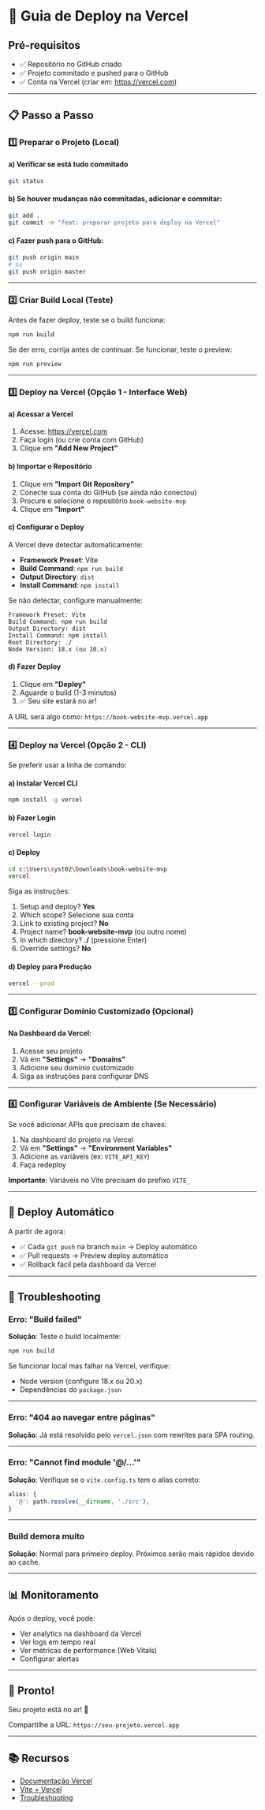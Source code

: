 # 🚀 Guia de Deploy na Vercel

## Pré-requisitos

- ✅ Repositório no GitHub criado
- ✅ Projeto commitado e pushed para o GitHub
- ✅ Conta na Vercel (criar em: https://vercel.com)

---

## 📋 Passo a Passo

### 1️⃣ Preparar o Projeto (Local)

#### a) Verificar se está tudo commitado

```bash
git status
```

#### b) Se houver mudanças não commitadas, adicionar e commitar:

```bash
git add .
git commit -m "feat: preparar projeto para deploy na Vercel"
```

#### c) Fazer push para o GitHub:

```bash
git push origin main
# ou
git push origin master
```

---

### 2️⃣ Criar Build Local (Teste)

Antes de fazer deploy, teste se o build funciona:

```bash
npm run build
```

Se der erro, corrija antes de continuar. Se funcionar, teste o preview:

```bash
npm run preview
```

---

### 3️⃣ Deploy na Vercel (Opção 1 - Interface Web)

#### a) Acessar a Vercel

1. Acesse: https://vercel.com
2. Faça login (ou crie conta com GitHub)
3. Clique em **"Add New Project"**

#### b) Importar o Repositório

1. Clique em **"Import Git Repository"**
2. Conecte sua conta do GitHub (se ainda não conectou)
3. Procure e selecione o repositório `book-website-mvp`
4. Clique em **"Import"**

#### c) Configurar o Deploy

A Vercel deve detectar automaticamente:
- **Framework Preset**: Vite
- **Build Command**: `npm run build`
- **Output Directory**: `dist`
- **Install Command**: `npm install`

Se não detectar, configure manualmente:

```
Framework Preset: Vite
Build Command: npm run build
Output Directory: dist
Install Command: npm install
Root Directory: ./
Node Version: 18.x (ou 20.x)
```

#### d) Fazer Deploy

1. Clique em **"Deploy"**
2. Aguarde o build (1-3 minutos)
3. ✅ Seu site estará no ar!

A URL será algo como: `https://book-website-mvp.vercel.app`

---

### 4️⃣ Deploy na Vercel (Opção 2 - CLI)

Se preferir usar a linha de comando:

#### a) Instalar Vercel CLI

```bash
npm install -g vercel
```

#### b) Fazer Login

```bash
vercel login
```

#### c) Deploy

```bash
cd c:\Users\syst02\Downloads\book-website-mvp
vercel
```

Siga as instruções:
1. Setup and deploy? **Yes**
2. Which scope? Selecione sua conta
3. Link to existing project? **No**
4. Project name? **book-website-mvp** (ou outro nome)
5. In which directory? **./** (pressione Enter)
6. Override settings? **No**

#### d) Deploy para Produção

```bash
vercel --prod
```

---

### 5️⃣ Configurar Domínio Customizado (Opcional)

#### Na Dashboard da Vercel:

1. Acesse seu projeto
2. Vá em **"Settings"** → **"Domains"**
3. Adicione seu domínio customizado
4. Siga as instruções para configurar DNS

---

### 6️⃣ Configurar Variáveis de Ambiente (Se Necessário)

Se você adicionar APIs que precisam de chaves:

1. Na dashboard do projeto na Vercel
2. Vá em **"Settings"** → **"Environment Variables"**
3. Adicione as variáveis (ex: `VITE_API_KEY`)
4. Faça redeploy

**Importante**: Variáveis no Vite precisam do prefixo `VITE_`

---

## 🔄 Deploy Automático

A partir de agora:

- ✅ Cada `git push` na branch `main` → Deploy automático
- ✅ Pull requests → Preview deploy automático
- ✅ Rollback fácil pela dashboard da Vercel

---

## 🐛 Troubleshooting

### Erro: "Build failed"

**Solução**: Teste o build localmente:
```bash
npm run build
```

Se funcionar local mas falhar na Vercel, verifique:
- Node version (configure 18.x ou 20.x)
- Dependências do `package.json`

---

### Erro: "404 ao navegar entre páginas"

**Solução**: Já está resolvido pelo `vercel.json` com rewrites para SPA routing.

---

### Erro: "Cannot find module '@/...'"

**Solução**: Verifique se o `vite.config.ts` tem o alias correto:
```typescript
alias: {
  '@': path.resolve(__dirname, './src'),
}
```

---

### Build demora muito

**Solução**: Normal para primeiro deploy. Próximos serão mais rápidos devido ao cache.

---

## 📊 Monitoramento

Após o deploy, você pode:

- Ver analytics na dashboard da Vercel
- Ver logs em tempo real
- Ver métricas de performance (Web Vitals)
- Configurar alertas

---

## 🎉 Pronto!

Seu projeto está no ar! 🚀

Compartilhe a URL: `https://seu-projeto.vercel.app`

---

## 📚 Recursos

- [Documentação Vercel](https://vercel.com/docs)
- [Vite + Vercel](https://vercel.com/docs/frameworks/vite)
- [Troubleshooting](https://vercel.com/support)
